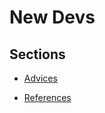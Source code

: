 # New Devs

## Sections

- [Advices](https://github.com/GuillaumeFalourd/developers-tips-and-tricks-resources/tips-and-tricks/new-devs/advices)

- [References](https://github.com/GuillaumeFalourd/developers-tips-and-tricks-resources/tips-and-tricks/new-devs/references)
